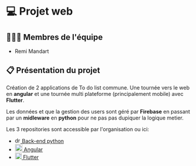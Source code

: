 # 💻 Projet web

## 👩🏼‍💻 Membres de l'équipe
- Remi Mandart

## 📋 Présentation du projet
Création de 2 applications de To do list commune. Une tournée vers le web en **angular** et une tournée multi plateforme (principalement mobile) avec **Flutter**.

Les données et que la gestion des users sont géré par **Firebase** en passant par un **midleware** en **python** pour ne pas pas dupiquer la logique metier.

Les 3 repositories sont accessible par l'organisation ou ici:
- [<img src="https://github.com/todoux/.github/assets/94057745/b0c91bad-560d-4f43-94b4-b66af1cd7a17" alt="drawing" width="15"/> Back-end python](https://github.com/todoux/back-end)
- [<img src="https://github.com/todoux/.github/assets/94057745/afc62395-32e6-4acd-bb60-706c9b515a71" alt="drawing" width="20"/> Angular](https://github.com/todoux/angular-app)
- [<img src="https://github.com/todoux/.github/assets/94057745/3ee8e42a-d247-4428-82af-af853aeb9190" alt="drawing" width="18"/> Flutter](https://github.com/todoux/flutter-app)
